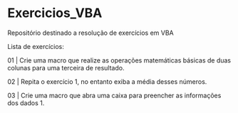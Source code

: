 # Exercicios_VBA
Repositório destinado a resolução de exercícios em VBA

Lista de exercícios:

01 | Crie uma macro que realize as operações matemáticas básicas de duas colunas para uma terceira de resultado.

02 | Repita o exercício 1, no entanto exiba a média desses números.

03 | Crie uma macro que abra uma caixa para preencher as informações dos dados 1.
